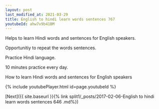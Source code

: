 ```yaml
---
layout: post
last_modified_at: 2021-03-29
title: English to hindi learn words sentences 767 
youtubeId: ahw7v9b41BM
---
```

 
 
Helps to learn Hindi words and sentences for English speakers.

Opportunitiy to repeat the words sentences. 

Practice Hindi language. 
 
10 minutes practice every day. 
 
How to learn Hindi words and sentences for English speakers 
 
{% include youtubePlayer.html id=page.youtubeId %}
 
 
[Next]({{ site.baseurl }}{% link  split1/_posts/2017-02-06-English to hindi learn words sentences 646 .md%})
 
